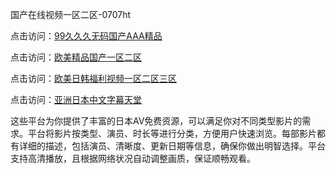 国产在线视频一区二区-0707ht


点击访问：<a href="https://tfda.pages.dev/">99久久久无码国产AAA精品</a>

点击访问：<a href="https://gfd-5xg.pages.dev/">欧美精品国产一区二区</a>

点击访问：<a href="https://gda-c7m.pages.dev/">欧美日韩福利视频一区二区三区</a>

点击访问：<a href="https://fdhf-454.pages.dev/">亚洲日本中文字幕天堂</a>

这些平台为你提供了丰富的日本AV免费资源，可以满足你对不同类型影片的需求。平台将影片按类型、演员、时长等进行分类，方便用户快速浏览。每部影片都有详细的描述，包括演员、清晰度、更新日期等信息，确保你做出明智选择。平台支持高清播放，且根据网络状况自动调整画质，保证顺畅观看。

<span style="display:none;">[Canonical link](https://github.com/haha20250707/haha15 ）</span>

